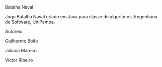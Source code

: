 Batalha Naval

Jogo Batalha Naval criado em Java para classe de algoritmos. Engenharia de Software, UniPampa.

Autores:

Guilherme Bolfe

Juliana Mareco

Victor Ribeiro



